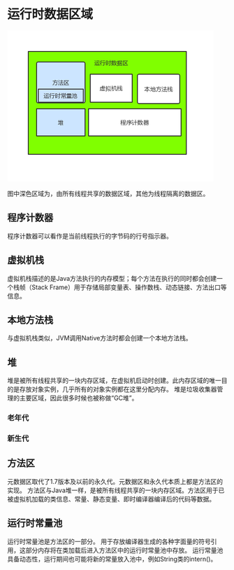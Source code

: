 # 运行时数据区域
![](image/308.png)

图中深色区域为，由所有线程共享的数据区域，其他为线程隔离的数据区。

## 程序计数器
程序计数器可以看作是当前线程执行的字节码的行号指示器。

## 虚拟机栈
虚拟机栈描述的是Java方法执行的内存模型；每个方法在执行的同时都会创建一个栈帧（Stack Frame）用于存储局部变量表、操作数栈、动态链接、方法出口等信息。

## 本地方法栈
与虚拟机栈类似，JVM调用Native方法时都会创建一个本地方法栈。

## 堆
堆是被所有线程共享的一块内存区域，在虚拟机启动时创建。此内存区域的唯一目的是存放对象实例，几乎所有的对象实例都在这里分配内存。
堆是垃圾收集器管理的主要区域，因此很多时候也被称做“GC堆”。

### 老年代

### 新生代

## 方法区
元数据区取代了1.7版本及以前的永久代。元数据区和永久代本质上都是方法区的实现。
方法区与Java堆一样，是被所有线程共享的一块内存区域。方法区用于已被虚拟机加载的类信息、常量、静态变量、即时编译器编译后的代码等数据。

## 运行时常量池
运行时常量池是方法区的一部分。
用于存放编译器生成的各种字面量的符号引用，这部分内存将在类加载后进入方法区中的运行时常量池中存放。
运行常量池具备动态性，运行期间也可能将新的常量放入池中，例如String类的intern()。

